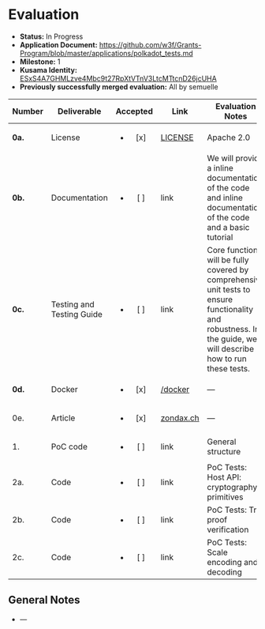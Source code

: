 # Evaluation

- **Status:** In Progress
- **Application Document:** https://github.com/w3f/Grants-Program/blob/master/applications/polkadot_tests.md
- **Milestone:** 1
- **Kusama Identity:** [ESxS4A7GHMLzve4Mbc9t27RpXtVTnV3LtcMTtcnD26jcUHA](https://polkascan.io/pre/kusama/account/ESxS4A7GHMLzve4Mbc9t27RpXtVTnV3LtcMTtcnD26jcUHA)
- **Previously successfully merged evaluation:** All by semuelle

| Number | Deliverable | Accepted | Link | Evaluation Notes |
| ------ | ----------- | :------: | ---- |----------------- |
| **0a.** | License | <ul><li>[x] </li></ul> | [LICENSE](https://github.com/Zondax/polkadot-testing/blob/0ae9c28e0a2c0fb1076d723fd3f207d25b914111/LICENSE) | Apache 2.0 |
| **0b.** | Documentation | <ul><li>[ ] </li></ul> | link | We will provide a inline documentation of the code and   inline documentation of the code and a basic tutorial |
| **0c.** | Testing and Testing Guide | <ul><li>[ ] </li></ul> | link | Core functions will be fully covered by comprehensive unit tests to ensure functionality and robustness. In the guide, we will describe how to run these tests. |
| **0d.** | Docker | <ul><li>[x] </li></ul> | [/docker](https://github.com/Zondax/Polkadot-conformance-tests/tree/ccc6fba4698f03ece52d731fad0bcd82f8864cdf/docker) | — |
| 0e. | Article | <ul><li>[x] </li></ul> | [zondax.ch](https://zondax.ch/blog/polkadot-testing) | — |
| 1. | PoC code | <ul><li>[ ] </li></ul> | link | General structure |
| 2a. | Code | <ul><li>[ ] </li></ul> | link | PoC Tests: Host API: cryptography primitives  |
| 2b. | Code | <ul><li>[ ] </li></ul> | link | PoC Tests: Trie proof verification  |
| 2c. | Code | <ul><li>[ ] </li></ul> | link | PoC Tests: Scale encoding and decoding |


## General Notes

- —